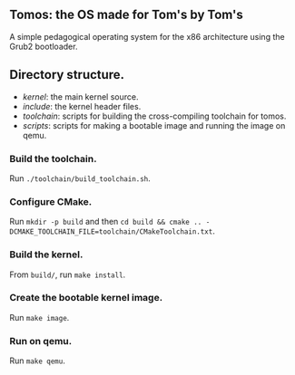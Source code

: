 ## Tomos: the OS made for Tom's by Tom's

A simple pedagogical operating system for the x86 architecture using the Grub2 bootloader.

## Directory structure.

- *kernel*: the main kernel source.
- *include*: the kernel header files.
- *toolchain*: scripts for building the cross-compiling toolchain for tomos.
- *scripts*: scripts for making a bootable image and running the image on qemu.

### Build the toolchain.

Run `./toolchain/build_toolchain.sh`.

### Configure CMake.

Run `mkdir -p build` and then `cd build && cmake .. -DCMAKE_TOOLCHAIN_FILE=toolchain/CMakeToolchain.txt`.

### Build the kernel.

From `build/`, run `make install`.

### Create the bootable kernel image.

Run `make image`.

### Run on qemu.

Run `make qemu`.
